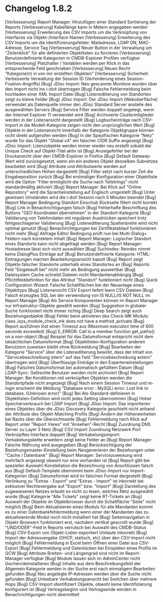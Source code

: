 # Changelog 1.8.2

[Verbesserung]  Report Manager: Hinzufügen einer Standard Sortierung der Reports
[Verbesserung]  Kabellänge kann in Metern angegeben werden
[Verbesserung]  Erweiterung des CSV Imports um die Verknüpfung von Interfaces via Objekt-/Interface-Namen
[Verbesserung]  Erweiterung des CSV Imports um die Identifizierungsfelder: Mailadresse, LDAP DN, MAC-Adresse, Service Tag
[Verbesserung]  Neuer Button in der Verwaltung um "Zeilenklick" für alle definierten Objektlisten zu forcieren
[Verbesserung]  Benutzerdefinierte Kategorien in CMDB-Explorer Profilen verfügbar
[Verbesserung]  Platzhalter / Variablen werden per Klick in das entsprechende Feld geschrieben
[Verbesserung]  Neues Recht "Kategorie(n) in von mir erstellten Objekten"
[Verbesserung]  Sicherheit: Verbesserte Verwaltung der Session ID (Verhinderung eines Session-Fixation-Angriffs)
[Bug]           JDisc Import: Neu gescannte Monitore wurden über den Import nicht ins i-doit übertragen
[Bug]           Falsche Fehlermeldung beim hochladen einer XML Import Datei
[Bug]           Listeneditierung von Standorten zeigt zu kleine Felder
[Bug]           JDisc Import: Der JDisc Import (Weboberfläche) verwendet als Datenquelle immer den JDisc Standard Server anstelle des ausgewählten Servers
[Bug]           Service Filter werden doppelt angelegt, wenn der Internet Explorer 11 verwendet wird
[Bug]           Archivierte Clustermitglieder werden in der Listenansicht dargestellt
[Bug]           Logbucheinträge nach CSV-Import in die Modell-Kategorie zeigen nicht den ursprünglichen Wert
[Bug]           Objekte in der Listenansicht innerhalb der Kategorie Objektgruppe können nicht direkt aufgerufen werden
[Bug]           In der Spezifischen Kategorie "Netz" wurde für das Objekt "Global v4" ein falscher CIDR Suffix angezeigt
[Bug]           JDisc Import: Lizenzobjekte werden immer wieder neu erstellt sobald der Unique Check auf Objekt-Titel aktiv ist
[Bug]           Anzeigefehler bei der Druckansicht über den CMDB-Explorer in Firefox
[Bug]           Default Gateway-Wert wird zurückgesetzt, wenn ein ein anderes Objekt desselben Subnetzes bearbeitet wird
[Bug]           Attribute und Attributwerte werden auf unterschiedlichen Höhen dargestellt
[Bug]           Filter setzt nach kurzer Zeit die Eingabeposition zurück
[Bug]           Bei erstmaliger Konfiguration einer Objektliste wird die Option "Filter ermöglicht die Suche nach Teilstrings" nicht standardmäßig aktiviert
[Bug]           Report Manager: Bei Klick auf "Online Repository" wird die Spracheinstellung auf Englisch umgestellt
[Bug]           Unter gewissen Umständen wird die i-doit Session nach 5 Minuten beendet
[Bug]           Report Manager Bedingung Standort Einschub Rückseite filtert nicht korrekt
[Bug]           Link in Benachrichtigungen falsch
[Bug]           Fehlerhafte Beschriftung des Buttons "GEO Koordinaten übernehmen" in der Standort-Kategorie
[Bug]           Validierung von Telefondaten mit regulären Ausdrücken speichert trotz fehlgeschlagener Validierung
[Bug]           Listeneditierung Spaltenbreite wird nicht optimal genutzt
[Bug]           Benachrichtigungen bei Zertifikatablauf funktionieren nicht mehr
[Bug]           Abfrage Editor Bedingung prüft nun bei Multi-Dialog+ Feldern nach korrektem Inhalt
[Bug]           Report Manager: Logischer Standort eines Standorts kann nicht abgefragt werden
[Bug]           Report Manager: Hostadresse lässt sich nicht auswählen
[Bug]           Suchindex: Reindex nimmt keine DialogPlus Einträge auf
[Bug]           Benutzerdefinierte Kategorie: HTML-Eintragungen machen Bearbeitungsansicht kaputt
[Bug]           Report zeigt Objekte falscher Standorte unterhalb eines Standortes an
[Bug]           Reports: Feld "Eingekauft bei" nicht mehr als Bedingung auswertbar
[Bug]           Dateisystem Cache schreibt Dateien nicht Mandantenabhängig
[Bug]           Pflichtfelddefinition für das Attribut "Standort" funktioniert nicht
[Bug]           Quick Configuration Wizard: Falsche Schaltflächen bei der Neuanlage eines Objekttyps
[Bug]           Listenansicht CSV Export liefert leere CSV Dateien
[Bug]           Falsch erzeugtes SQL bei der verwendung von IS NULL/IS NOT NULL im Report Manager
[Bug]           Als Service Komponenten können im Report Manager nur Infrastruktur-Objekte gewählt werden
[Bug]           Suggestion in globaler Suche funktioniert nicht immer richtig
[Bug]           Deep Search zeigt auch Beziehungsobjekte
[Bug]           Fehler beim aktivieren des Check-MK Moduls: class ‚isys_module_check_mk does not have a method ‚activate
[Bug]           Report ausführen löst einen Timeout aus (Maximum execution time of 600 seconds exceeded)
[Bug]           E_ERROR: Call to a member function get_paths() on a non-object
[Bug]           Beispiel für das Datumsformat entspricht nicht dem tatsächlichen Datumsformat
[Bug]           Objektlisten-Konfiguration anderen Benutzern zuweisen bleibt ohne Rückmeldung
[Bug]           Bearbeiten der Kategorie "Service" über die Listeneditierung bewirkt, dass der Inhalt von "Servicebeschreibung intern" auf das Feld "Servicebeschreibung extern" übertragen wird
[Bug]           Überflüssige Einträge in den Experteneinstellungen
[Bug]           Falsches Datumsformat bei automatisch gefülltem Datum
[Bug]           LDAP-Sync: Gelöschte Benutzer werden nicht archiviert
[Bug]           Report Manager: Bei Konditionen mit verknüpften Objekten werden die Standortpfade nicht angezeigt
[Bug]           Nach einem Session Timeout und re-login erscheint die Meldung "Database error : MySQLi error: Lost link to database. (Unknown error)"
[Bug]           Bei Als-Standard-definieren in Objektlisten-Definition wird nicht jedes Setting übernommen
[Bug]           Hoher Speicherverbrauch bei LDAP Import
[Bug]           JDisc Import: Das importieren eines Objektes über die JDisc Discovery Kategorie geschieht nicht anhand der Attribute des Objekt-Matching Profils
[Bug]           Ändern der Höheneinheiten bei Racks über die Übersichtsseite
[Bug]           Fehlermeldung nach Klick auf Report unter "Report Views" mit "Ansehen"-Recht
[Bug]           Zuordnung DNS Server zu Layer 3 Netz
[Bug]           CSV Import Zuordnung Netzwerk Port Verknüpftes Interface doppelt
[Bug]           Verkabelungsimport: Verkabelungskette erweitern zeigt keine Felder an
[Bug]           Report Manager: Falsche Währung wird ausgegeben
[Bug]           Berücksichtigung der Beziehungsmaster-Einstellung beim Neugenerieren der Beziehungen unter "Cache / Datenbank"
[Bug]           Report Manager: Servicezuweisung wird mehrfach angezeigt obwohl nur eine vorhanden ist
[Bug]           Report gibt bei spezieller Auswahl-Konstellation die Bezeichnung von Anschlüssen falsch aus
[Bug]           Default-Template übernimmt beim JDisc-Import nur Import-Kategorien
[Bug]           Datumsformat wird im falschen Format dargestellt
[Bug]           Verlinkung zu "Extras - Export" und "Extras - Import" ist inkorrekt bei exklusiver Rechtevergabe auf "Export" bzw. "Import"
[Bug]           Darstellung des zugewiesenen Netzes erlaubt es nicht zu lesen, welches Netz ausgewählt wurde
[Bug]           Kategorie "Alle Tickets" zeigt keine RT-Tickets an
[Bug]           Auswahl der Objekte im Objektbrowser durch die Schaltfläche "Seite" nicht möglich
[Bug]           Beim Aktualisieren eines Moduls für alle Mandanten kommt es zu einer Datenbankfehlermeldung wenn einer der Mandanten das zu aktualisierende Modul noch nicht installiert hat
[Bug]           Seitennavigation in Objekt-Browsern funktioniert erst, nachdem vertikal gescrollt wurde
[Bug]           "UND/ODER"-Feld in Reports verrutsch bei Auswahl des CMDB-Status
[Bug]           CSV-Export von Objekt-Listen exportiert Umlaute inkorrekt
[Bug]           Import der Adressvergabe (DHCP, statisch, etc) über den CSV-Import nicht möglich
[Bug]           Fehlermeldung in Excel beim Öffnen einer Datei aus CSV-Export
[Bug]           Fehlermeldung und Datenlücken bei Einspielen eines Profils im QCW
[Bug]           Attribute Breiten- und Längengrad sind nicht im Report-Manager verfügbar
[Bug]           Module lassen sich im AdminCenter nicht löschen/deinstallieren
[Bug]           Inhalte aus dem Beschreibungsfeld der Allgemein Kategorie werden in der Suche erst nach einmaligem Bearbeiten gefunden
[Bug]           Neu angelegte IP-Adressen werden über die Suche nicht gefunden
[Bug]           Unlesbare Verkabelungsansicht bei Switchen über mehrere Hops
[Bug]           CSV-Import identifiziert Objekte, obwohl keine Identifizierung konfiguriert ist
[Bug]           Vertragsbeginn und Vertragsende werden in Benachrichtigungen nicht übermittelt

